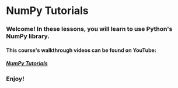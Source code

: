 # NumPy Tutorials

### Welcome! In these lessons, you will learn to use Python's NumPy library.

#### This course's walkthrough videos can be found on YouTube:

##### [NumPy Tutorials](https://www.youtube.com/playlist?list=PLzo7LopEoRYXDL7snWmXFETCEoQ6qhg2o)

### Enjoy!
